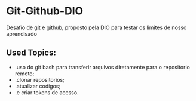 # Git-Github-DIO
Desafio de git e github, proposto pela DIO para testar os limites de nosso aprendisado
 ## Used Topics:
   + .uso do git bash para transferir arquivos diretamente para o repositorio remoto;
   + .clonar repositorios;
   + .atualizar codigos;
   + .e criar tokens de acesso.
